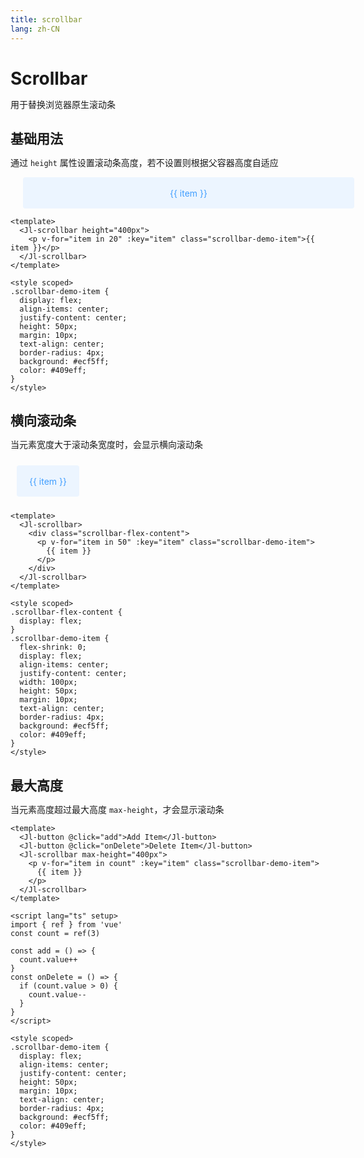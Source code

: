 ```yaml
---
title: scrollbar
lang: zh-CN
---
```

# Scrollbar
用于替换浏览器原生滚动条

## 基础用法
通过 `height` 属性设置滚动条高度，若不设置则根据父容器高度自适应
<div class="box">
<myScrollbar height="400px"><p v-for="item in 20" :key="item" class="scrollbar-demo-item">{{ item }}</p></myScrollbar>
</div>

~~~ vue
<template>
  <Jl-scrollbar height="400px">
    <p v-for="item in 20" :key="item" class="scrollbar-demo-item">{{ item }}</p>
  </Jl-scrollbar>
</template>

<style scoped>
.scrollbar-demo-item {
  display: flex;
  align-items: center;
  justify-content: center;
  height: 50px;
  margin: 10px;
  text-align: center;
  border-radius: 4px;
  background: #ecf5ff;
  color: #409eff;
}
</style>
~~~

## 横向滚动条
当元素宽度大于滚动条宽度时，会显示横向滚动条

<div class="box2">
    <myScrollbar>
        <div class="scrollbar-flex-content">
            <p v-for="item in 50" :key="item" class="scrollbar-demo-item2">{{ item }}</p>
        </div>
    </myScrollbar>
</div>

~~~ vue
<template>
  <Jl-scrollbar>
    <div class="scrollbar-flex-content">
      <p v-for="item in 50" :key="item" class="scrollbar-demo-item">
        {{ item }}
      </p>
    </div>
  </Jl-scrollbar>
</template>

<style scoped>
.scrollbar-flex-content {
  display: flex;
}
.scrollbar-demo-item {
  flex-shrink: 0;
  display: flex;
  align-items: center;
  justify-content: center;
  width: 100px;
  height: 50px;
  margin: 10px;
  text-align: center;
  border-radius: 4px;
  background: #ecf5ff;
  color: #409eff;
}
</style>
~~~

## 最大高度
当元素高度超过最大高度 `max-height`，才会显示滚动条

<scrollbarTest></scrollbarTest>

~~~ vue
<template>
  <Jl-button @click="add">Add Item</Jl-button>
  <Jl-button @click="onDelete">Delete Item</Jl-button>
  <Jl-scrollbar max-height="400px">
    <p v-for="item in count" :key="item" class="scrollbar-demo-item">
      {{ item }}
    </p>
  </Jl-scrollbar>
</template>

<script lang="ts" setup>
import { ref } from 'vue'
const count = ref(3)

const add = () => {
  count.value++
}
const onDelete = () => {
  if (count.value > 0) {
    count.value--
  }
}
</script>

<style scoped>
.scrollbar-demo-item {
  display: flex;
  align-items: center;
  justify-content: center;
  height: 50px;
  margin: 10px;
  text-align: center;
  border-radius: 4px;
  background: #ecf5ff;
  color: #409eff;
}
</style>
~~~

<script setup>
import myScrollbar from '../../packages/components/scrollbar/src/scrollbarBase.vue'
import scrollbarTest from '../../examples/components/myScrollbar.vue'
</script>
<style scoped>
* {
  padding: 0;
  margin: 0;
}
.box {
  width: 550px;
  margin: 10px;
}
.scrollbar-demo-item {
  display: flex;
  align-items: center;
  justify-content: center;
  height: 50px;
  margin: 10px;
  text-align: center;
  border-radius: 4px;
  background: #ecf5ff;
  color: #409eff;
}
.box2 {
  width: 700px;

}
.scrollbar-flex-content {
  display: flex;
}
.scrollbar-demo-item2 {
  flex-shrink: 0;
  display: flex;
  align-items: center;
  justify-content: center;
  width: 100px;
  height: 50px;
  margin: 10px !important;
  text-align: center;
  border-radius: 4px;
  background: #ecf5ff;
  color: #409eff;
}
.box3 {
  width: 500px;
}
.scrollbar-demo-item3 {
  display: flex;
  align-items: center;
  justify-content: center;
  height: 50px;
  margin: 10px;
  text-align: center;
  border-radius: 4px;
  background: #ecf5ff;
  color: #409eff;
}
</style>